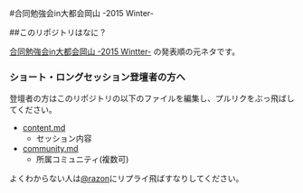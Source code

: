 #合同勉強会in大都会岡山 -2015 Winter-

##このリポジトリはなに？

[合同勉強会in大都会岡山 -2015 Wintter-](http://gbdaitokai.doorkeeper.jp/events/31149) の発表順の元ネタです。  

### ショート・ロングセッション登壇者の方へ
登壇者の方はこのリポジトリの以下のファイルを編集し、プルリクをぶっ飛ばしてください。

- [content.md](https://github.com/gbdaitokai/gbdaitokai2015winter/blob/master/content.md)
  * セッション内容
- [community.md](https://github.com/gbdaitokai/gbdaitokai2015winter/blob/master/community.md)
  * 所属コミュニティ(複数可)

よくわからない人は[@razon](https://twitter.com/razon)にリプライ飛ばすなりしてください。
